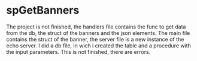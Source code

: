 # spGetBanners

The project is not finished, the handlers file contains the func to get data from the db, the struct of the banners and the json elements. The main file contains the struct of the banner, the server file is a new instance of the echo server.
I did a db file, in wich i created the table and a procedure with the input parameters. This is not finished, there are errors.

